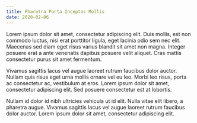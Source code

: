 ```yaml
---
title: Pharetra Porta Inceptos Mollis
date: 2020-02-06
---
```


Lorem ipsum dolor sit amet, consectetur adipiscing elit. Duis mollis, est non commodo luctus, nisi erat porttitor ligula, eget lacinia odio sem nec elit. Maecenas sed diam eget risus varius blandit sit amet non magna. Integer posuere erat a ante venenatis dapibus posuere velit aliquet. Cras mattis consectetur purus sit amet fermentum.

Vivamus sagittis lacus vel augue laoreet rutrum faucibus dolor auctor. Nullam quis risus eget urna mollis ornare vel eu leo. Morbi leo risus, porta ac consectetur ac, vestibulum at eros. Lorem ipsum dolor sit amet, consectetur adipiscing elit. Sed posuere consectetur est at lobortis.

Nullam id dolor id nibh ultricies vehicula ut id elit. Nulla vitae elit libero, a pharetra augue. Vivamus sagittis lacus vel augue laoreet rutrum faucibus dolor auctor. Lorem ipsum dolor sit amet, consectetur adipiscing elit. 